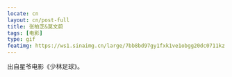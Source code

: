 ```yaml
---
locate: cn
layout: cn/post-full
title: 张柏芝&莫文蔚
tags: [电影]
type: gif
featimg: https://ws1.sinaimg.cn/large/7bb8bd97gy1fxk1ve1obgg20dc0711kz.gif
---
```


出自星爷电影《少林足球》。